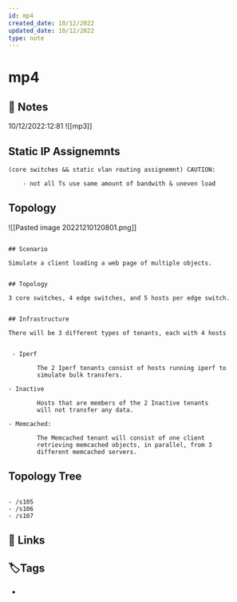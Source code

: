 ```yaml
---
id: mp4
created_date: 10/12/2022
updated_date: 10/12/2022
type: note
---
```


#  mp4

## 📝 Notes

10/12/2022:12:81
![[mp3]]

## Static IP Assignemnts

	(core switches && static vlan routing assignemnt) CAUTION:
	
		- not all Ts use same amount of bandwith & uneven load

## Topology

![[Pasted image 20221210120801.png]]

```ad-note md

## Scenario

Simulate a client loading a web page of multiple objects.


## Topology 

3 core switches, 4 edge switches, and 5 hosts per edge switch. 


## Infrastructure

There will be 3 different types of tenants, each with 4 hosts 

	
 - Iperf
	
		The 2 Iperf tenants consist of hosts running iperf to 
		simulate bulk transfers.
		
- Inactive

		Hosts that are members of the 2 Inactive tenants 
		will not transfer any data.
	
- Memcached:

		The Memcached tenant will consist of one client 
		retrieving memcached objects, in parallel, from 3 
		different memcached servers.

```

## Topology Tree

```dirtree

- /s105
- /s106
- /s107

```





## 🔗 Links

## **🏷️Tags**

- 
